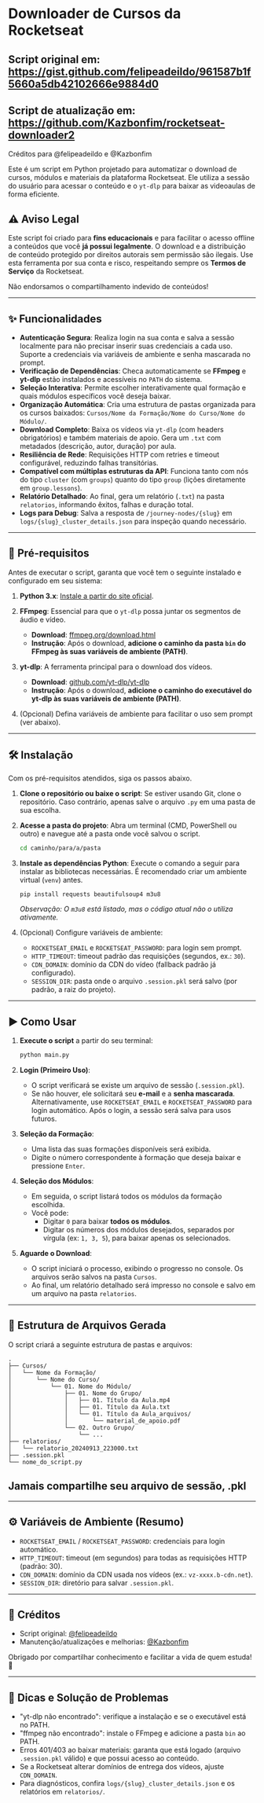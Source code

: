 # Downloader de Cursos da Rocketseat

## Script original em: https://gist.github.com/felipeadeildo/961587b1f5660a5db42102666e9884d0

## Script de atualização em: https://github.com/Kazbonfim/rocketseat-downloader2

Créditos para @felipeadeildo e @Kazbonfim

Este é um script em Python projetado para automatizar o download de cursos, módulos e materiais da plataforma Rocketseat. Ele utiliza a sessão do usuário para acessar o conteúdo e o `yt-dlp` para baixar as videoaulas de forma eficiente.

## ⚠️ Aviso Legal

Este script foi criado para **fins educacionais** e para facilitar o acesso offline a conteúdos que você **já possui legalmente**. O download e a distribuição de conteúdo protegido por direitos autorais sem permissão são ilegais. Use esta ferramenta por sua conta e risco, respeitando sempre os **Termos de Serviço** da Rocketseat.

Não endorsamos o compartilhamento indevido de conteúdos!

---

## ✨ Funcionalidades

- **Autenticação Segura**: Realiza login na sua conta e salva a sessão localmente para não precisar inserir suas credenciais a cada uso. Suporte a credenciais via variáveis de ambiente e senha mascarada no prompt.
- **Verificação de Dependências**: Checa automaticamente se **FFmpeg** e **yt-dlp** estão instalados e acessíveis no `PATH` do sistema.
- **Seleção Interativa**: Permite escolher interativamente qual formação e quais módulos específicos você deseja baixar.
- **Organização Automática**: Cria uma estrutura de pastas organizada para os cursos baixados: `Cursos/Nome da Formação/Nome do Curso/Nome do Módulo/`.
- **Download Completo**: Baixa os vídeos via `yt-dlp` (com headers obrigatórios) e também materiais de apoio. Gera um `.txt` com metadados (descrição, autor, duração) por aula.
- **Resiliência de Rede**: Requisições HTTP com retries e timeout configurável, reduzindo falhas transitórias.
- **Compatível com múltiplas estruturas da API**: Funciona tanto com nós do tipo `cluster` (com `groups`) quanto do tipo `group` (lições diretamente em `group.lessons`).
- **Relatório Detalhado**: Ao final, gera um relatório (`.txt`) na pasta `relatorios`, informando êxitos, falhas e duração total.
- **Logs para Debug**: Salva a resposta de `/journey-nodes/{slug}` em `logs/{slug}_cluster_details.json` para inspeção quando necessário.

---

## 🚀 Pré-requisitos

Antes de executar o script, garanta que você tem o seguinte instalado e configurado em seu sistema:

1.  **Python 3.x**: [Instale a partir do site oficial](https://www.python.org/downloads/).
2.  **FFmpeg**: Essencial para que o `yt-dlp` possa juntar os segmentos de áudio e vídeo.
    - **Download**: [ffmpeg.org/download.html](https://ffmpeg.org/download.html)
    - **Instrução**: Após o download, **adicione o caminho da pasta `bin` do FFmpeg às suas variáveis de ambiente (PATH)**.
3.  **yt-dlp**: A ferramenta principal para o download dos vídeos.
    - **Download**: [github.com/yt-dlp/yt-dlp](https://github.com/yt-dlp/yt-dlp)
    - **Instrução**: Após o download, **adicione o caminho do executável do yt-dlp às suas variáveis de ambiente (PATH)**.

4.  (Opcional) Defina variáveis de ambiente para facilitar o uso sem prompt (ver abaixo).

---

## 🛠️ Instalação

Com os pré-requisitos atendidos, siga os passos abaixo.

1.  **Clone o repositório ou baixe o script**:
    Se estiver usando Git, clone o repositório. Caso contrário, apenas salve o arquivo `.py` em uma pasta de sua escolha.

2.  **Acesse a pasta do projeto**:
    Abra um terminal (CMD, PowerShell ou outro) e navegue até a pasta onde você salvou o script.

    ```bash
    cd caminho/para/a/pasta
    ```

3.  **Instale as dependências Python**:
    Execute o comando a seguir para instalar as bibliotecas necessárias. É recomendado criar um ambiente virtual (`venv`) antes.
    ```bash
    pip install requests beautifulsoup4 m3u8
    ```
    _Observação: O `m3u8` está listado, mas o código atual não o utiliza ativamente._

4.  (Opcional) Configure variáveis de ambiente:

    - `ROCKETSEAT_EMAIL` e `ROCKETSEAT_PASSWORD`: para login sem prompt.
    - `HTTP_TIMEOUT`: timeout padrão das requisições (segundos, ex.: `30`).
    - `CDN_DOMAIN`: domínio da CDN do vídeo (fallback padrão já configurado).
    - `SESSION_DIR`: pasta onde o arquivo `.session.pkl` será salvo (por padrão, a raiz do projeto).

---

## ▶️ Como Usar

1.  **Execute o script** a partir do seu terminal:

    ```bash
    python main.py
    ```

2.  **Login (Primeiro Uso)**:

    - O script verificará se existe um arquivo de sessão (`.session.pkl`).
    - Se não houver, ele solicitará seu **e-mail** e a **senha mascarada**. Alternativamente, use `ROCKETSEAT_EMAIL` e `ROCKETSEAT_PASSWORD` para login automático. Após o login, a sessão será salva para usos futuros.

3.  **Seleção da Formação**:

    - Uma lista das suas formações disponíveis será exibida.
    - Digite o número correspondente à formação que deseja baixar e pressione `Enter`.

4.  **Seleção dos Módulos**:

    - Em seguida, o script listará todos os módulos da formação escolhida.
    - Você pode:
      - Digitar `0` para baixar **todos os módulos**.
      - Digitar os números dos módulos desejados, separados por vírgula (ex: `1, 3, 5`), para baixar apenas os selecionados.

5.  **Aguarde o Download**:
    - O script iniciará o processo, exibindo o progresso no console. Os arquivos serão salvos na pasta `Cursos`.
    - Ao final, um relatório detalhado será impresso no console e salvo em um arquivo na pasta `relatorios`.

---

## 📂 Estrutura de Arquivos Gerada

O script criará a seguinte estrutura de pastas e arquivos:

```
.
├── Cursos/
│   └── Nome da Formação/
│       └── Nome do Curso/
│           └── 01. Nome do Módulo/
│               ├── 01. Nome do Grupo/
│               │   ├── 01. Título da Aula.mp4
│               │   ├── 01. Título da Aula.txt
│               │   └── 01. Título da Aula_arquivos/
│               │       └── material_de_apoio.pdf
│               └── 02. Outro Grupo/
│                   └── ...
├── relatorios/
│   └── relatorio_20240913_223000.txt
├── .session.pkl
└── nome_do_script.py
```

## Jamais compartilhe seu arquivo de sessão, .pkl

---

## ⚙️ Variáveis de Ambiente (Resumo)

- `ROCKETSEAT_EMAIL` / `ROCKETSEAT_PASSWORD`: credenciais para login automático.
- `HTTP_TIMEOUT`: timeout (em segundos) para todas as requisições HTTP (padrão: 30).
- `CDN_DOMAIN`: domínio da CDN usada nos vídeos (ex.: `vz-xxxx.b-cdn.net`).
- `SESSION_DIR`: diretório para salvar `.session.pkl`.

---

## 🪪 Créditos

- Script original: [@felipeadeildo](https://github.com/felipeadeildo)
- Manutenção/atualizações e melhorias: [@Kazbonfim](https://github.com/Kazbonfim)

Obrigado por compartilhar conhecimento e facilitar a vida de quem estuda! 🙌

---

## 🧰 Dicas e Solução de Problemas

- "yt-dlp não encontrado": verifique a instalação e se o executável está no PATH.
- "ffmpeg não encontrado": instale o FFmpeg e adicione a pasta `bin` ao PATH.
- Erros 401/403 ao baixar materiais: garanta que está logado (arquivo `.session.pkl` válido) e que possui acesso ao conteúdo.
- Se a Rocketseat alterar domínios de entrega dos vídeos, ajuste `CDN_DOMAIN`.
- Para diagnósticos, confira `logs/{slug}_cluster_details.json` e os relatórios em `relatorios/`.
